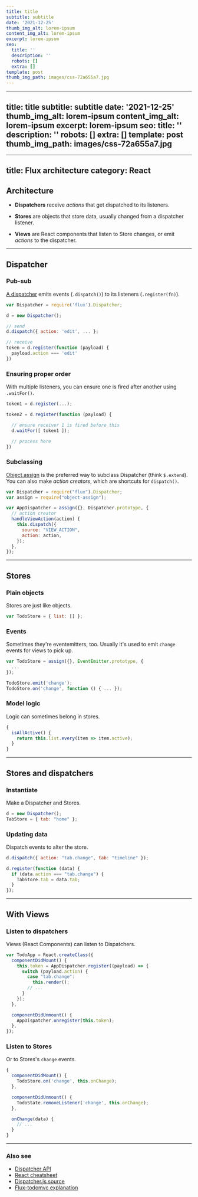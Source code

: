 ```yaml
---
title: title
subtitle: subtitle
date: '2021-12-25'
thumb_img_alt: lorem-ipsum
content_img_alt: lorem-ipsum
excerpt: lorem-ipsum
seo:
  title: ''
  description: ''
  robots: []
  extra: []
template: post
thumb_img_path: images/css-72a655a7.jpg
---
```

---
title: title
subtitle: subtitle
date: '2021-12-25'
thumb_img_alt: lorem-ipsum
content_img_alt: lorem-ipsum
excerpt: lorem-ipsum
seo:
  title: ''
  description: ''
  robots: []
  extra: []
template: post
thumb_img_path: images/css-72a655a7.jpg
---
---
title: Flux architecture
category: React
---

## Architecture

- **Dispatchers** receive _actions_ that get dispatched to its listeners.

- **Stores** are objects that store data, usually changed from a dispatcher listener.

- **Views** are React components that listen to Store changes, or emit _actions_ to the dispatcher.

---

## Dispatcher

### Pub-sub

[A dispatcher][dispatcher] emits events (`.dispatch()`) to its listeners (`.register(fn)`).

```js
var Dispatcher = require('flux').Dispatcher;

d = new Dispatcher();

// send
d.dispatch({ action: 'edit', ... };

// receive
token = d.register(function (payload) {
  payload.action === 'edit'
})
```

### Ensuring proper order

With multiple listeners, you can ensure one is fired after another using `.waitFor()`.

```js
token1 = d.register(...);

token2 = d.register(function (payload) {

  // ensure receiver 1 is fired before this
  d.waitFor([ token1 ]);

  // process here
})
```

### Subclassing

[Object.assign](https://developer.mozilla.org/en-US/docs/Web/JavaScript/Reference/Global_Objects/Object/assign) is the preferred way to subclass Dispatcher (think `$.extend`).<br>
You can also make _action creators_, which are shortcuts for `dispatch()`.

```js
var Dispatcher = require("flux").Dispatcher;
var assign = require("object-assign");

var AppDispatcher = assign({}, Dispatcher.prototype, {
  // action creator
  handleViewAction(action) {
    this.dispatch({
      source: "VIEW_ACTION",
      action: action,
    });
  },
});
```

---

## Stores

### Plain objects

Stores are just like objects.

```js
var TodoStore = { list: [] };
```

### Events

Sometimes they're eventemitters, too. Usually it's used to emit `change` events for views to pick up.

```js
var TodoStore = assign({}, EventEmitter.prototype, {
  ...
});

TodoStore.emit('change');
TodoStore.on('change', function () { ... });
```

### Model logic

Logic can sometimes belong in stores.

```js
{
  isAllActive() {
    return this.list.every(item => item.active);
  }
}
```

---

## Stores and dispatchers

### Instantiate

Make a Dispatcher and Stores.

```js
d = new Dispatcher();
TabStore = { tab: "home" };
```

### Updating data

Dispatch events to alter the store.

```js
d.dispatch({ action: "tab.change", tab: "timeline" });

d.register(function (data) {
  if (data.action === "tab.change") {
    TabStore.tab = data.tab;
  }
});
```

---

## With Views

### Listen to dispatchers

Views (React Components) can listen to Dispatchers.

```js
var TodoApp = React.createClass({
  componentDidMount() {
    this.token = AppDispatcher.register((payload) => {
      switch (payload.action) {
        case "tab.change":
          this.render();
        // ...
      }
    });
  },

  componentDidUnmount() {
    AppDispatcher.unregister(this.token);
  },
});
```

### Listen to Stores

Or to Stores's `change` events.

```js
{
  componentDidMount() {
    TodoStore.on('change', this.onChange);
  },

  componentDidUnmount() {
    TodoState.removeListener('change', this.onChange);
  },

  onChange(data) {
    // ...
  }
}
```

---

### Also see

- [Dispatcher API][dispatcher]
- [React cheatsheet](react.html)
- [Dispatcher.js source](https://github.com/facebook/flux/blob/master/src/Dispatcher.js)
- [Flux-todomvc explanation](https://github.com/facebook/flux/tree/master/examples/flux-todomvc)

[dispatcher]: http://facebook.github.io/flux/docs/dispatcher.html

